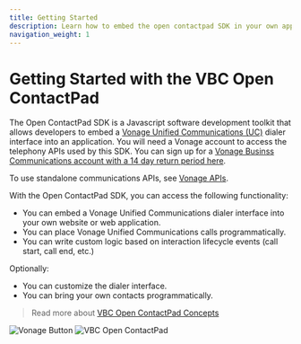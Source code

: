 ```yaml
---
title: Getting Started
description: Learn how to embed the open contactpad SDK in your own applications.
navigation_weight: 1
---
```


#  Getting Started with the VBC Open ContactPad

The Open ContactPad SDK is a Javascript software development toolkit that allows developers to embed a [Vonage Unified Communications (UC)](https://www.vonage.com/unified-communications/) dialer interface into an application.  You will need a Vonage account to access the telephony APIs used by this SDK.  You can sign up for a [Vonage Businss Communications account with a 14 day return period here](https://www.vonage.com/unified-communications/pricing/?icmp=mainnav_buynow_novalue).

To use standalone communications APIs, see [Vonage APIs](/).

With the Open ContactPad SDK, you can access the following functionality:

* You can embed a Vonage Unified Communications dialer interface into your own website or web application.
* You can place Vonage Unified Communications calls programmatically.
* You can write custom logic based on interaction lifecycle events (call start, call end, etc.)

Optionally:

* You can customize the dialer interface.
* You can bring your own contacts programmatically.

> Read more about [VBC Open ContactPad Concepts](concepts)

![](/images/open-contactpad/vonage-button.png "Vonage Button") ![](/images/open-contactpad/open-contactpad-vbc.png "VBC Open ContactPad")
